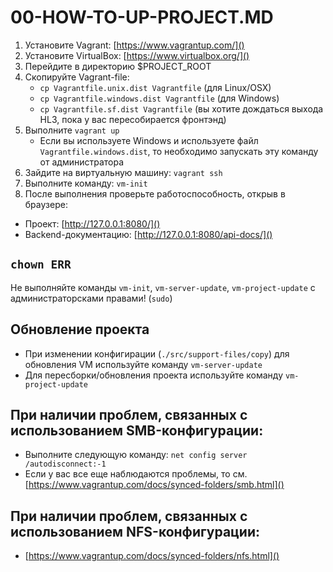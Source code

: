 00-HOW-TO-UP-PROJECT.MD
=======================

1. Установите Vagrant: [https://www.vagrantup.com/]()
2. Установите VirtualBox: [https://www.virtualbox.org/]()
3. Перейдите в директорию $PROJECT_ROOT
4. Скопируйте Vagrant-file:
    - `cp Vagrantfile.unix.dist Vagrantfile` (для Linux/OSX)
    - `cp Vagrantfile.windows.dist Vagrantfile` (для Windows)
    - `cp Vagrantfile.sf.dist Vagrantfile` (вы хотите дождаться выхода HL3, пока у вас пересобирается фронтэнд)
5. Выполните `vagrant up`
    - Если вы используете Windows и используете файл `Vagrantfile.windows.dist`, то необходимо запускать эту команду от администратора
6. Зайдите на виртуальную машину: `vagrant ssh`
8. Выполните команду: `vm-init`
9. После выполнения проверьте работоспособность, открыв в браузере:
 - Проект: [http://127.0.0.1:8080/]()
 - Backend-документацию: [http://127.0.0.1:8080/api-docs/]()

`chown ERR`
-----------
Не выполняйте команды `vm-init`, `vm-server-update`, `vm-project-update` с администраторсками правами! (`sudo`)

Обновление проекта
------------------
- При изменении конфигирации (`./src/support-files/copy`) для обновления VM используйте команду `vm-server-update`
- Для пересборки/обновления проекта используйте команду `vm-project-update`

При наличии проблем, связанных с использованием SMB-конфигурации:
-----------------------------------------------------------------

- Выполните следующую команду: `net config server /autodisconnect:-1`
- Если у вас все еще наблюдаются проблемы, то см. [https://www.vagrantup.com/docs/synced-folders/smb.html]()

При наличии проблем, связанных с использованием NFS-конфигурации:
-----------------------------------------------------------------

- [https://www.vagrantup.com/docs/synced-folders/nfs.html]()